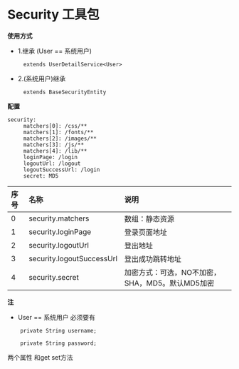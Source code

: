 Security 工具包
=========================

**使用方式**

- 1.继承 (User == 系统用户)
```
     extends UserDetailService<User>
```

- 2.(系统用户)继承 
```
     extends BaseSecurityEntity
```

**配置**
```
security:
     matchers[0]: /css/**
     matchers[1]: /fonts/**
     matchers[2]: /images/**
     matchers[3]: /js/**
     matchers[4]: /lib/**
     loginPage: /login
     logoutUrl: /logout
     logoutSuccessUrl: /login
     secret: MD5
```

|序号   |名称                      |说明  |
|:----- |:-----                    |:---- |
|0      |security.matchers         |数组：静态资源|
|1      |security.loginPage        |登录页面地址|
|2      |security.logoutUrl        |登出地址|
|3      |security.logoutSuccessUrl |登出成功跳转地址|
|4      |security.secret           |加密方式：可选，NO不加密，SHA，MD5。默认MD5加密|

**注**

- User == 系统用户 必须要有 

```
    private String username;

    private String password;
```

两个属性  和get set方法
